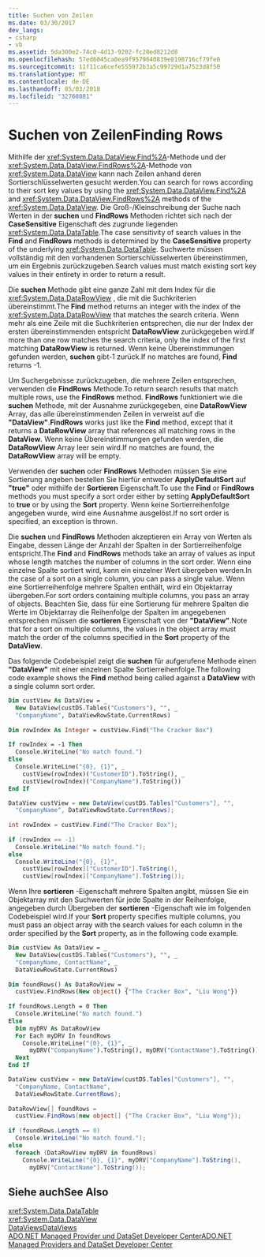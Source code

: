 ```yaml
---
title: Suchen von Zeilen
ms.date: 03/30/2017
dev_langs:
- csharp
- vb
ms.assetid: 5da300e2-74c0-4d13-9202-fc20ed8212d8
ms.openlocfilehash: 57ed6045ca0ea9f9579640839e8198716cf79fe0
ms.sourcegitcommit: 11f11ca6cefe555972b3a5c99729d1a7523d8f50
ms.translationtype: MT
ms.contentlocale: de-DE
ms.lasthandoff: 05/03/2018
ms.locfileid: "32760881"
---
```

# <a name="finding-rows"></a><span data-ttu-id="5a311-102">Suchen von Zeilen</span><span class="sxs-lookup"><span data-stu-id="5a311-102">Finding Rows</span></span>
<span data-ttu-id="5a311-103">Mithilfe der <xref:System.Data.DataView.Find%2A>-Methode und der <xref:System.Data.DataView.FindRows%2A>-Methode von <xref:System.Data.DataView> kann nach Zeilen anhand deren Sortierschlüsselwerten gesucht werden.</span><span class="sxs-lookup"><span data-stu-id="5a311-103">You can search for rows according to their sort key values by using the <xref:System.Data.DataView.Find%2A> and <xref:System.Data.DataView.FindRows%2A> methods of the <xref:System.Data.DataView>.</span></span> <span data-ttu-id="5a311-104">Die Groß-/Kleinschreibung der Suche nach Werten in der **suchen** und **FindRows** Methoden richtet sich nach der **CaseSensitive** Eigenschaft des zugrunde liegenden <xref:System.Data.DataTable>.</span><span class="sxs-lookup"><span data-stu-id="5a311-104">The case sensitivity of search values in the **Find** and **FindRows** methods is determined by the **CaseSensitive** property of the underlying <xref:System.Data.DataTable>.</span></span> <span data-ttu-id="5a311-105">Suchwerte müssen vollständig mit den vorhandenen Sortierschlüsselwerten übereinstimmen, um ein Ergebnis zurückzugeben.</span><span class="sxs-lookup"><span data-stu-id="5a311-105">Search values must match existing sort key values in their entirety in order to return a result.</span></span>  
  
 <span data-ttu-id="5a311-106">Die **suchen** Methode gibt eine ganze Zahl mit dem Index für die <xref:System.Data.DataRowView> , die mit die Suchkriterien übereinstimmt.</span><span class="sxs-lookup"><span data-stu-id="5a311-106">The **Find** method returns an integer with the index of the <xref:System.Data.DataRowView> that matches the search criteria.</span></span> <span data-ttu-id="5a311-107">Wenn mehr als eine Zeile mit die Suchkriterien entsprechen, die nur der Index der ersten übereinstimmenden entspricht **DataRowView** zurückgegeben wird.</span><span class="sxs-lookup"><span data-stu-id="5a311-107">If more than one row matches the search criteria, only the index of the first matching **DataRowView** is returned.</span></span> <span data-ttu-id="5a311-108">Wenn keine Übereinstimmungen gefunden werden, **suchen** gibt-1 zurück.</span><span class="sxs-lookup"><span data-stu-id="5a311-108">If no matches are found, **Find** returns -1.</span></span>  
  
 <span data-ttu-id="5a311-109">Um Suchergebnisse zurückzugeben, die mehrere Zeilen entsprechen, verwenden die **FindRows** Methode.</span><span class="sxs-lookup"><span data-stu-id="5a311-109">To return search results that match multiple rows, use the **FindRows** method.</span></span> <span data-ttu-id="5a311-110">**FindRows** funktioniert wie die **suchen** Methode, mit der Ausnahme zurückgegeben, eine **DataRowView** Array, das alle übereinstimmenden Zeilen in verweist auf die **"DataView"**.</span><span class="sxs-lookup"><span data-stu-id="5a311-110">**FindRows** works just like the **Find** method, except that it returns a **DataRowView** array that references all matching rows in the **DataView**.</span></span> <span data-ttu-id="5a311-111">Wenn keine Übereinstimmungen gefunden werden, die **DataRowView** Array leer sein wird.</span><span class="sxs-lookup"><span data-stu-id="5a311-111">If no matches are found, the **DataRowView** array will be empty.</span></span>  
  
 <span data-ttu-id="5a311-112">Verwenden der **suchen** oder **FindRows** Methoden müssen Sie eine Sortierung angeben bestellen Sie hierfür entweder **ApplyDefaultSort** auf **"true"** oder mithilfe der **Sortieren** Eigenschaft.</span><span class="sxs-lookup"><span data-stu-id="5a311-112">To use the **Find** or **FindRows** methods you must specify a sort order either by setting **ApplyDefaultSort** to **true** or by using the **Sort** property.</span></span> <span data-ttu-id="5a311-113">Wenn keine Sortierreihenfolge angegeben wurde, wird eine Ausnahme ausgelöst.</span><span class="sxs-lookup"><span data-stu-id="5a311-113">If no sort order is specified, an exception is thrown.</span></span>  
  
 <span data-ttu-id="5a311-114">Die **suchen** und **FindRows** Methoden akzeptieren ein Array von Werten als Eingabe, dessen Länge der Anzahl der Spalten in der Sortierreihenfolge entspricht.</span><span class="sxs-lookup"><span data-stu-id="5a311-114">The **Find** and **FindRows** methods take an array of values as input whose length matches the number of columns in the sort order.</span></span> <span data-ttu-id="5a311-115">Wenn eine einzelne Spalte sortiert wird, kann ein einzelner Wert übergeben werden.</span><span class="sxs-lookup"><span data-stu-id="5a311-115">In the case of a sort on a single column, you can pass a single value.</span></span> <span data-ttu-id="5a311-116">Wenn eine Sortierreihenfolge mehrere Spalten enthält, wird ein Objektarray übergeben.</span><span class="sxs-lookup"><span data-stu-id="5a311-116">For sort orders containing multiple columns, you pass an array of objects.</span></span> <span data-ttu-id="5a311-117">Beachten Sie, dass für eine Sortierung für mehrere Spalten die Werte im Objektarray die Reihenfolge der Spalten im angegebenen entsprechen müssen die **sortieren** Eigenschaft von der **"DataView"**.</span><span class="sxs-lookup"><span data-stu-id="5a311-117">Note that for a sort on multiple columns, the values in the object array must match the order of the columns specified in the **Sort** property of the **DataView**.</span></span>  
  
 <span data-ttu-id="5a311-118">Das folgende Codebeispiel zeigt die **suchen** für aufgerufene Methode einen **"DataView"** mit einer einzelnen Spalte Sortierreihenfolge.</span><span class="sxs-lookup"><span data-stu-id="5a311-118">The following code example shows the **Find** method being called against a **DataView** with a single column sort order.</span></span>  
  
```vb  
Dim custView As DataView = _  
  New DataView(custDS.Tables("Customers"), "", _  
  "CompanyName", DataViewRowState.CurrentRows)  
  
Dim rowIndex As Integer = custView.Find("The Cracker Box")  
  
If rowIndex = -1 Then  
  Console.WriteLine("No match found.")  
Else  
  Console.WriteLine("{0}, {1}", _  
    custView(rowIndex)("CustomerID").ToString(), _  
    custView(rowIndex)("CompanyName").ToString())  
End If  
```  
  
```csharp  
DataView custView = new DataView(custDS.Tables["Customers"], "",   
  "CompanyName", DataViewRowState.CurrentRows);  
  
int rowIndex = custView.Find("The Cracker Box");  
  
if (rowIndex == -1)  
  Console.WriteLine("No match found.");  
else  
  Console.WriteLine("{0}, {1}",  
    custView[rowIndex]["CustomerID"].ToString(),  
    custView[rowIndex]["CompanyName"].ToString());  
```  
  
 <span data-ttu-id="5a311-119">Wenn Ihre **sortieren** -Eigenschaft mehrere Spalten angibt, müssen Sie ein Objektarray mit den Suchwerten für jede Spalte in der Reihenfolge, angegeben durch Übergeben der **sortieren** -Eigenschaft wie im folgenden Codebeispiel wird.</span><span class="sxs-lookup"><span data-stu-id="5a311-119">If your **Sort** property specifies multiple columns, you must pass an object array with the search values for each column in the order specified by the **Sort** property, as in the following code example.</span></span>  
  
```vb  
Dim custView As DataView = _  
  New DataView(custDS.Tables("Customers"), "", _  
  "CompanyName, ContactName", _  
  DataViewRowState.CurrentRows)  
  
Dim foundRows() As DataRowView = _  
  custView.FindRows(New object() {"The Cracker Box", "Liu Wong"})  
  
If foundRows.Length = 0 Then  
  Console.WriteLine("No match found.")  
Else  
  Dim myDRV As DataRowView  
  For Each myDRV In foundRows  
    Console.WriteLine("{0}, {1}", _  
      myDRV("CompanyName").ToString(), myDRV("ContactName").ToString())  
  Next  
End If  
```  
  
```csharp  
DataView custView = new DataView(custDS.Tables["Customers"], "",  
  "CompanyName, ContactName",  
  DataViewRowState.CurrentRows);  
  
DataRowView[] foundRows =   
  custView.FindRows(new object[] {"The Cracker Box", "Liu Wong"});  
  
if (foundRows.Length == 0)  
  Console.WriteLine("No match found.");  
else  
  foreach (DataRowView myDRV in foundRows)  
    Console.WriteLine("{0}, {1}", myDRV["CompanyName"].ToString(),   
      myDRV["ContactName"].ToString());  
```  
  
## <a name="see-also"></a><span data-ttu-id="5a311-120">Siehe auch</span><span class="sxs-lookup"><span data-stu-id="5a311-120">See Also</span></span>  
 <xref:System.Data.DataTable>  
 <xref:System.Data.DataView>  
 [<span data-ttu-id="5a311-121">DataViews</span><span class="sxs-lookup"><span data-stu-id="5a311-121">DataViews</span></span>](../../../../../docs/framework/data/adonet/dataset-datatable-dataview/dataviews.md)  
 [<span data-ttu-id="5a311-122">ADO.NET Managed Provider und DataSet Developer Center</span><span class="sxs-lookup"><span data-stu-id="5a311-122">ADO.NET Managed Providers and DataSet Developer Center</span></span>](http://go.microsoft.com/fwlink/?LinkId=217917)
